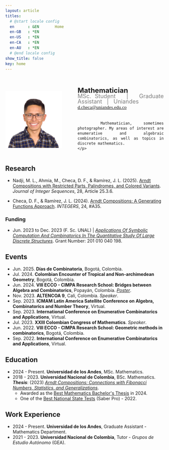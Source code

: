 ```yaml
---
layout: article
titles:
  # @start locale config
  en      : &EN       Home
  en-GB   : *EN
  en-US   : *EN
  en-CA   : *EN
  en-AU   : *EN
  # @end locale config
show_title: false
key: home
---
```


<div style="display: flex; flex-wrap: wrap; align-items: center; margin-top: 40px;">

  <div class="profile-image">
    <img src="assets/images/profile/profile.jpg" alt="Daniel" width="180" height="180" class="circle shadow">
  </div>
  <div class="profile-description">
    <p>
      <b style="font-size: 22px; line-height: 0.5;">Mathematician </b> <br>
      <span style="font-size: 18px; color: #808080; line-height: 0.5; font-weight: 400">MSc. Student &nbsp; | &nbsp; Graduate Assistant &nbsp; | &nbsp; Uniandes </span> <br>
      <a href="mailto:d.checa@uniandes.edu.co" style="font-family: 'Fira Code'; font-weight:500; font-size: 15px">d.checa@uniandes.edu.co</a>
      <div style="height: 5px;"></div>

      Mathematician, sometimes photographer. My areas of interest are enumerative and algebraic combinatorics, as well as topics in discrete mathematics.
    </p>
  </div>
</div>

## Research

- Nadji, M. L., Ahmia, M., Checa, D. F., & Ramírez, J. L. (2025). <a href="https://cs.uwaterloo.ca/journals/JIS/VOL28/Ramirez/ramirez19.pdf" target="_blank">Arndt Compositions with Restricted Parts, Palindromes, and Colored Variants</a>. *Journal of Integer Sequences*, 28, Article 25.3.6.

- Checa, D. F., & Ramírez, J. L. (2024). <a href="https://math.colgate.edu/~integers/y35/y35.pdf" target="_blank">Arndt Compositions: A Generating Functions Approach</a>. *INTEGERS*, 24, #A35.

### Funding

- Jun. 2023 to Dec. 2023 (F. Sc. UNAL) \| <a href="http://www.hermes.unal.edu.co/pages/Consultas/Proyecto.xhtml?idProyecto=57340" target="_blank"> *Applications Of Symbolic Computation And Combinatorics In The Quantitative Study Of Large Discrete Structures*</a>. Grant Number: 201 010 040 198.

## Events

- Jun. 2025. **Días de Combinatoria**, Bogotá, Colombia.
- Jul. 2024. **Colombian Encounter of Tropical and Non-archimedean Geometry**, Bogotá, Colombia.
- Jun. 2024. **VIII ECCO - CIMPA Research School: Bridges between Algebra and Combinatorics**, Popayán, Colombia. <a href="posters/ecco2024.pdf" target="_blank">*Poster*</a>.
- Nov. 2023. **ALTENCOA 9**, Cali, Colombia. *Speaker*.
- Sep. 2023. **ICMAM Latin America Satellite Conference on Algebra, Combinatorics and Number Theory**, Virtual.
- Sep. 2023. **International Conference on Enumerative Combinatorics and Applications**, Virtual.
- Jul. 2023. **XXIII Colombian Congress of Mathematics**. *Speaker*.
- Jun. 2022. **VIII ECCO - CIMPA Research School: Geometric methods in combinatorics**, Bogotá, Colombia.
- Sep. 2022. **International Conference on Enumerative Combinatorics and Applications**, Virtual.

## Education

- 2024 - Present. **Universidad de los Andes**, MSc. Mathematics.
- 2018 - 2023. **Universidad Nacional de Colombia**, BSc. Mathematics.<br>
  ***Thesis***: (2023) <a href="https://oeis.org/A000045/a000045_3.pdf" target="_blank">*Arndt Compositions: Connections with Fibonacci Numbers, Statistics, and Generalizations*</a>.
  - Awarded as the <a href="https://pregrado.unal.edu.co/media/pdf_docs/mejores_trabajos/Res_010__2024_VA.pdf" target="_blank">Best Mathematics Bachelor's Thesis</a> in 2024.
  - One of the <a href="https://www.acreditta.com/credential/1490ec10-df23-44e9-9b65-9c5ca85c21c5?utm_source=copy&resource_type=badge&resource=1490ec10-df23-44e9-9b65-9c5ca85c21c5" target="_blank">Best National State Tests</a> (Saber Pro) - 2022.

## Work Experience

- 2024 - Present. **Universidad de los Andes**, Graduate Assistant - Mathematics Department.
- 2021 - 2023. **Universidad Nacional de Colombia**, Tutor - *Grupos de Estudio Autónomo* (GEA).

<style>
/* General styles */
.profile-image {
  flex: 0 0 auto;
  text-align: center;
  position: relative;
  width: 180px;
  height: 180px;
  margin: 0 auto; /* Center alignment for smaller screens */
}

.profile-description {
  flex: 1;
  min-width: 250px;
  text-align: justify;
  margin-left: 50px;
  align-items: center;
}

.email-link {
  font-family: map-get($base, font-family-code);
}

/* Mobile-specific adjustments */
@media (max-width: 768px) {
  .profile-image {
    margin: 0 auto; /* Center the image */
    text-align: center;
  }

  .profile-description {
    margin-left: 0; /* Remove left margin for proper alignment */
    text-align: center; /* Optional: Center-align text */
  }
}
</style>